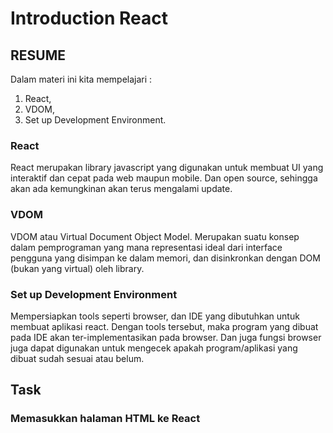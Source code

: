 # Introduction React
## RESUME
Dalam materi ini kita mempelajari :
 1. React,
 2. VDOM,
 3. Set up Development Environment.

### React
React merupakan library javascript yang digunakan untuk membuat UI yang interaktif dan cepat pada web maupun mobile. Dan open source, sehingga akan ada kemungkinan akan terus mengalami update.
### VDOM
VDOM atau Virtual Document Object Model. Merupakan suatu konsep dalam pemprograman yang mana representasi ideal dari interface pengguna yang disimpan ke dalam memori, dan disinkronkan dengan DOM (bukan yang virtual) oleh library.

### Set up Development Environment
Mempersiapkan tools seperti browser, dan IDE yang dibutuhkan untuk membuat aplikasi react. Dengan tools tersebut, maka program yang dibuat pada IDE akan ter-implementasikan pada browser. Dan juga fungsi browser juga dapat digunakan untuk mengecek apakah program/aplikasi yang dibuat sudah sesuai atau belum.

## Task
### Memasukkan halaman HTML ke React
